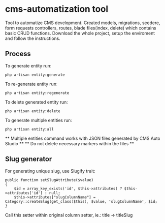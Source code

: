 # cms-automatization tool

Tool to automatize CMS development. Created models, migrations, seedere, form requests controllers, routes, blade files(index, delete) which contains basic CRUD functions.
Download the whole project, setup the enviroment and follow the instructions.

## Process

To generate entity run:

```
php artisan entity:generate
```

To re-generate entity run:

```
php artisan entity:regenerate
```

To delete generated entity run:

```
php artisan entity:delete
```

To generate multiple entities run:

```
php artisan entity:all
```

** Multiple entities command works with JSON files generated by CMS Auto Studio **
** Do not delete necessary markers within the files **

## Slug generator

For generating unique slug, use Slugify trait:

```
public function setSlugAttribute($value)
{
    $id = array_key_exists('id', $this->attributes) ? $this->attributes['id'] : null;
    $this->attributes["slugColumnName"] = Category::createSlug(get_class($this), $value, 'slugColumnName', $id;
}
```

Call this setter within original column setter, ie.: title -> titleSlug